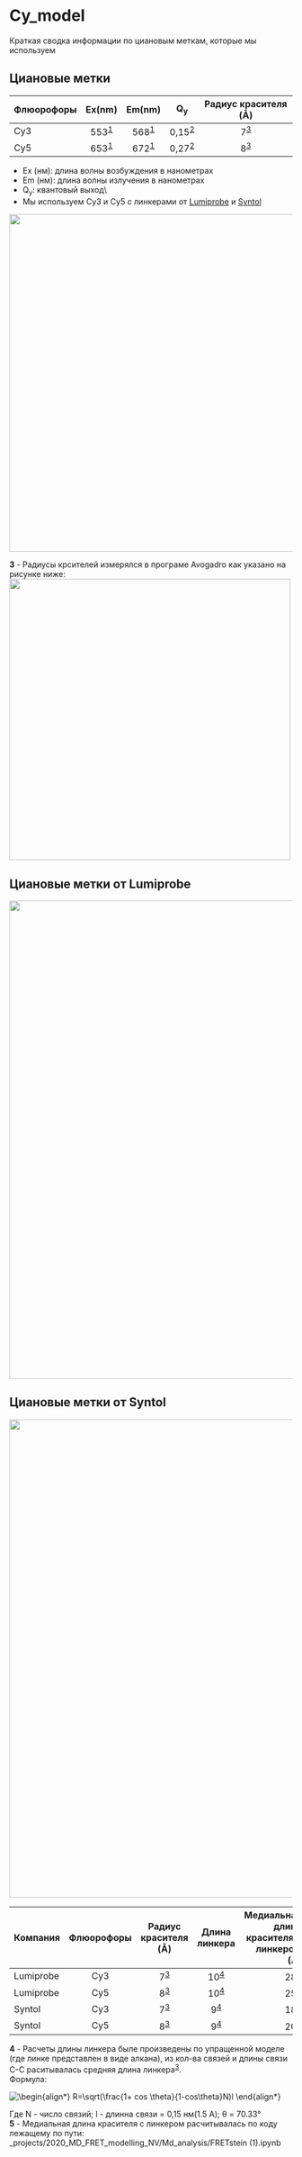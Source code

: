 # Cy_model
Краткая сводка информации по циановым меткам, которые мы используем

## Циановые метки
| Флюорофоры        | Ex(nm)           | Em(nm)  |Q<sub>y</sub> |Радиус красителя (Å)|
| ----------------- |:----------------:|:-------:|:------------:|:--------------:|
| Cy3 | 553<sup>[1](https://www.chroma.com/spectra-viewer?fluorochromes=10382%2C10384)</sup> | 568<sup>[1](https://www.chroma.com/spectra-viewer?fluorochromes=10382%2C10384)</sup>|0,15<sup>[2](https://www.atdbio.com/content/32/Cyanine-dyeshttps://www.atdbio.com/content/32/Cyanine-dyes)</sup>|7<sup>[3](#id1)</sup>|
| Cy5 | 653<sup>[1](https://www.chroma.com/spectra-viewer?fluorochromes=10382%2C10384)</sup> | 672<sup>[1](https://www.chroma.com/spectra-viewer?fluorochromes=10382%2C10384)</sup>|0,27<sup>[2](https://www.atdbio.com/content/32/Cyanine-dyes)</sup> |8<sup>[3](#id1)</sup>|\
- Ex (нм): длина волны возбуждения в нанометрах
- Em (нм): длина волны излучения в нанометрах
- Q<sub>y</sub>: квантовый выход\
-  Мы используем Cy3 и Cy5 с линкерами от [Lumiprobe](https://ru.lumiprobe.com/order-oligo/) и [Syntol](https://www.syntol.ru/catalog/modifitsirovannye-oligonukleotidy/aminolinkery.html)
<img src="https://github.com/intbio/Cy_model/blob/main/Image/Cyanine3and5.png" width="600"> 

<a id="id1"></a> 
**3** - Радиусы крсителей измерялся в програме Avogadro как указано на рисунке ниже:
<img src="https://github.com/intbio/Cy_model/blob/main/Image/%D0%9D%D0%BEs.jpeg" width="500">


 ## Циановые метки от Lumiprobe
 
 <img src="https://github.com/intbio/Cy_model/blob/main/Image/cy_lumiprobe_side.png" width="850">

 ## Циановые метки от Syntol

 <img src="https://github.com/intbio/Cy_model/blob/main/Image/Cy_all.png" width="850">

|Компания|Флюорофоры|Радиус красителя (Å)|Длина линкера   |Медиальная длина красителя с линкером (Å)|
| -------|:--------:|:------------------:|:--------------:|--------------------------:|
|Lumiprobe|Cy3      |7<sup>[3](#id1)</sup>     |10<sup>[4](#id2)</sup>|28<sup>[5](#id3)</sup>|
|Lumiprobe|Cy5      |8<sup>[3](#id1)</sup>     |10<sup>[4](#id2)</sup>|25<sup>[5](#id3)</sup>|
|Syntol|Cy3         |7<sup>[3](#id1)</sup>     |9<sup>[4](#id2)</sup> |18<sup>[5](#id3)</sup>|
|Syntol|Cy5         |8<sup>[3](#id1)</sup>     |9<sup>[4](#id2)</sup> |20<sup>[5](#id3)</sup>|

<a id="id2"></a>
**4** - Расчеты длины линкера быле произведены по упращенной моделе (где линке представлен в виде алкана), из кол-ва связей и длины связи С-С раситывалась средняя длина линкера<sup>[3](http://www.chem.msu.su/rus/teaching/lachinov-basic/part012.html)</sup>.\
Формула: 

![\begin{align*}
R=\sqrt(\frac{1+ cos \theta}{1-cos\theta}N)l
\end{align*}
](https://render.githubusercontent.com/render/math?math=%5Chuge+%5Ctextstyle+%5Cbegin%7Balign%2A%7D%0AR%3D%5Csqrt%28%5Cfrac%7B1%2B+cos+%5Ctheta%7D%7B1-cos%5Ctheta%7DN%29l%0A%5Cend%7Balign%2A%7D%0A)

Где N - число связий; l - длинна связи = 0,15 нм(1.5 A); θ = 70.33°\
<a id="id3"></a>
**5** - Медиальная длина красителя с линкером расчитывалась по коду лежащему по пути: _projects/2020_MD_FRET_modelling_NV/Md_analysis/FRETstein (1).ipynb
